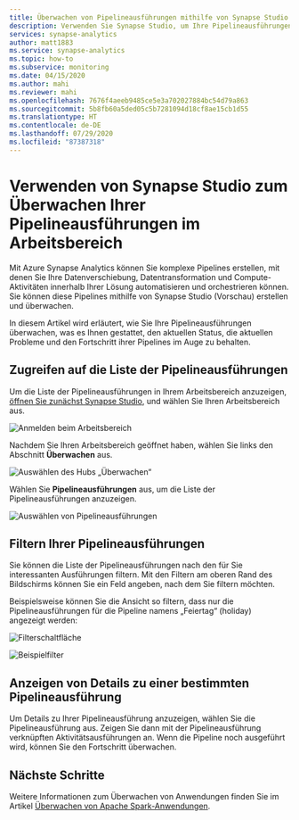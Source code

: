 ```yaml
---
title: Überwachen von Pipelineausführungen mithilfe von Synapse Studio
description: Verwenden Sie Synapse Studio, um Ihre Pipelineausführungen im Arbeitsbereich zu überwachen.
services: synapse-analytics
author: matt1883
ms.service: synapse-analytics
ms.topic: how-to
ms.subservice: monitoring
ms.date: 04/15/2020
ms.author: mahi
ms.reviewer: mahi
ms.openlocfilehash: 7676f4aeeb9485ce5e3a702027884bc54d79a863
ms.sourcegitcommit: 5b8fb60a5ded05c5b7281094d18cf8ae15cb1d55
ms.translationtype: HT
ms.contentlocale: de-DE
ms.lasthandoff: 07/29/2020
ms.locfileid: "87387318"
---
```

# <a name="use-synapse-studio-to-monitor-your-workspace-pipeline-runs"></a>Verwenden von Synapse Studio zum Überwachen Ihrer Pipelineausführungen im Arbeitsbereich

Mit Azure Synapse Analytics können Sie komplexe Pipelines erstellen, mit denen Sie Ihre Datenverschiebung, Datentransformation und Compute-Aktivitäten innerhalb Ihrer Lösung automatisieren und orchestrieren können. Sie können diese Pipelines mithilfe von Synapse Studio (Vorschau) erstellen und überwachen.

In diesem Artikel wird erläutert, wie Sie Ihre Pipelineausführungen überwachen, was es Ihnen gestattet, den aktuellen Status, die aktuellen Probleme und den Fortschritt ihrer Pipelines im Auge zu behalten.

## <a name="access-pipeline-runs-list"></a>Zugreifen auf die Liste der Pipelineausführungen

Um die Liste der Pipelineausführungen in Ihrem Arbeitsbereich anzuzeigen, [öffnen Sie zunächst Synapse Studio](https://web.azuresynapse.net/), und wählen Sie Ihren Arbeitsbereich aus.

![Anmelden beim Arbeitsbereich](./media/common/login-workspace.png)

Nachdem Sie Ihren Arbeitsbereich geöffnet haben, wählen Sie links den Abschnitt **Überwachen** aus.

![Auswählen des Hubs „Überwachen“](./media/common/left-nav.png)

Wählen Sie **Pipelineausführungen** aus, um die Liste der Pipelineausführungen anzuzeigen.

![Auswählen von Pipelineausführungen](./media/how-to-monitor-pipeline-runs/monitor-hub-nav-pipelineruns.png)

## <a name="filter-your-pipeline-runs"></a>Filtern Ihrer Pipelineausführungen

Sie können die Liste der Pipelineausführungen nach den für Sie interessanten Ausführungen filtern. Mit den Filtern am oberen Rand des Bildschirms können Sie ein Feld angeben, nach dem Sie filtern möchten.

Beispielsweise können Sie die Ansicht so filtern, dass nur die Pipelineausführungen für die Pipeline namens „Feiertag“ (holiday) angezeigt werden:

![Filterschaltfläche](./media/common/filter-button.png)

![Beispielfilter](./media/how-to-monitor-pipeline-runs/filter-example.png)

## <a name="view-details-about-a-specific-pipeline-run"></a>Anzeigen von Details zu einer bestimmten Pipelineausführung

Um Details zu Ihrer Pipelineausführung anzuzeigen, wählen Sie die Pipelineausführung aus. Zeigen Sie dann mit der Pipelineausführung verknüpften Aktivitätsausführungen an. Wenn die Pipeline noch ausgeführt wird, können Sie den Fortschritt überwachen. 
  
## <a name="next-steps"></a>Nächste Schritte

Weitere Informationen zum Überwachen von Anwendungen finden Sie im Artikel [Überwachen von Apache Spark-Anwendungen](how-to-monitor-spark-applications.md). 
